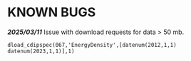 # KNOWN BUGS
***2025/03/11*** Issue with download requests for data > 50 mb. 
```
dload_cdipspec(067,'EnergyDensity',[datenum(2012,1,1) datenum(2023,1,1)],1)
```

